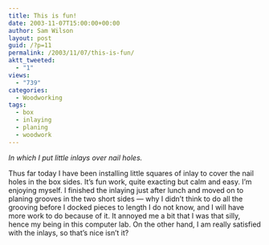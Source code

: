 ```yaml
---
title: This is fun!
date: 2003-11-07T15:00:00+00:00
author: Sam Wilson
layout: post
guid: /?p=11
permalink: /2003/11/07/this-is-fun/
aktt_tweeted:
  - "1"
views:
  - "739"
categories:
  - Woodworking
tags:
  - box
  - inlaying
  - planing
  - woodwork
---
```

_In which I put little inlays over nail holes._

Thus far today I have been installing little squares of inlay to cover the nail holes in the box sides.
It’s fun work, quite exacting but calm and easy. I’m enjoying myself.
I finished the inlaying just after lunch and moved on to planing grooves in the two short sides —
why I didn’t think to do all the grooving before I docked pieces to length I do not know,
and I will have more work to do because of it.
It annoyed me a bit that I was that silly, hence my being in this computer lab.
On the other hand, I am really satisfied with the inlays, so that’s nice isn’t it?
